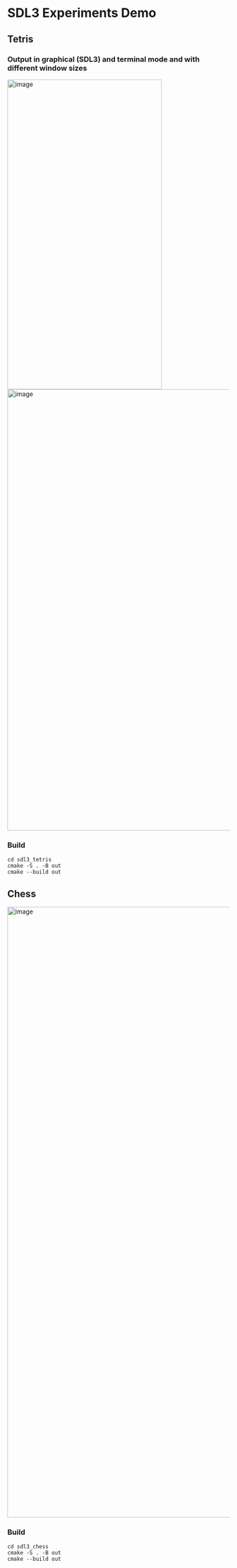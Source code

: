 # SDL3 Experiments Demo
## Tetris
### Output in graphical (SDL3) and terminal mode and with different window sizes
<img width="350" height="702" alt="image" src="https://github.com/user-attachments/assets/8f573363-4334-4561-a2cf-39a4c94a4a4e" />

<img width="1000"  alt="image" src="https://github.com/user-attachments/assets/3d174a93-3efd-44ac-b226-8335b9301db0" />


### Build
```
cd sdl3_tetris
cmake -S . -B out
cmake --build out
```

## Chess
<img width="1384" alt="image" src="https://github.com/user-attachments/assets/249dc94d-e49b-453f-902e-b9684673e6c5" />


### Build
```
cd sdl3_chess
cmake -S . -B out
cmake --build out
```
